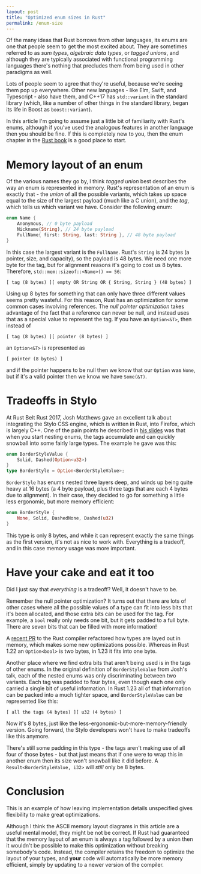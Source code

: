 ```yaml
---
layout: post
title: "Optimized enum sizes in Rust"
permalink: /enum-size
---
```


Of the many ideas that Rust borrows from other languages, its enums are one that people seem to get the most excited about.
They are sometimes referred to as _sum types_, _algebraic data types_, or _tagged unions_,
and although they are typically associated with functional programming languages
there's nothing that precludes them from being used in other paradigms as well.

Lots of people seem to agree that they're useful, because we're seeing them pop up everywhere.
Other new languages - like Elm, Swift, and Typescript - also have them,
and C++17 has `std::variant` in the standard library (which, like a number of other things in the standard library, began its life in Boost as `boost::variant`).

In this article I'm going to assume just a little bit of familiarity with Rust's enums,
although if you've used the analogous features in another language then you should be fine.
If this is completely new to you, then the enum chapter in the [Rust book][rust book enums] is a good place to start.

# Memory layout of an enum

Of the various names they go by, I think _tagged union_ best describes the way an enum is represented in memory.
Rust's representation of an enum is exactly that - the _union_ of all the possible variants, which takes up space equal to the size of the largest payload (much like a C union), and the _tag_, which tells us which variant we have.
Consider the following enum:

```rust
enum Name {
    Anonymous, // 0 byte payload
    Nickname(String), // 24 byte payload
    FullName{ first: String, last: String }, // 48 byte payload
}
```

In this case the largest variant is the `FullName`.
Rust's `String` is 24 bytes (a pointer, size, and capacity), so the payload is 48 bytes.
We need one more byte for the tag, but for alignment reasons it's going to cost us 8 bytes.
Therefore, `std::mem::sizeof::<Name>() == 56`:

```
[ tag (8 bytes) ][ empty OR String OR { String, String } (48 bytes) ]
```

Using up 8 bytes for something that can only have three different values seems pretty wasteful.
For this reason, Rust has an optimization for some common cases involving references.
The _null pointer optimization_ takes advantage of the fact that a reference can never be null,
and instead uses that as a special value to represent the tag.
If you have an `Option<&T>`, then instead of

```
[ tag (8 bytes) ][ pointer (8 bytes) ]
```

an `Option<&T>` is represented as

```
[ pointer (8 bytes) ]
```

and if the pointer happens to be null then we know that our `Option` was `None`, but if it's a valid pointer then we know we have `Some(&T)`.


# Tradeoffs in Stylo

At Rust Belt Rust 2017, Josh Matthews gave an excellent talk about integrating the Stylo CSS engine, which is written in Rust, into Firefox, which is largely C++.
One of the pain points he described in [his slides][rbr-slides] was that when you start nesting enums,
the tags accumulate and can quickly snowball into some fairly large types.
The example he gave was this:

```rust
enum BorderStyleValue {
    Solid, Dashed(Option<u32>)
}
type BorderStyle = Option<BorderStyleValue>;
```

`BorderStyle` has enums nested three layers deep, and winds up being quite heavy at 16 bytes (a 4 byte payload, plus three tags that are each 4 bytes due to alignment).
In their case, they decided to go for something a little less ergonomic, but more memory efficient:

```rust
enum BorderStyle {
    None, Solid, DashedNone, Dashed(u32)
}
```

This type is only 8 bytes, and while it can represent exactly the same things as the first version, it's not as nice to work with.
Everything is a tradeoff, and in this case memory usage was more important.

# Have your cake and eat it too

Did I just say that _everything_ is a tradeoff?
Well, it doesn't have to be.

Remember the null pointer optimization?
It turns out that there are lots of other cases where all the possible values of a type can fit into less bits that it's been allocated, and those extra bits can be used for the tag.
For example, a `bool` really only needs one bit, but it gets padded to a full byte.
There are seven bits that can be filled with more information!

A [recent PR][Memory layout PR] to the Rust compiler refactored how types are layed out in memory,
which makes some new optimizations possible.
Whereas in Rust 1.22 an `Option<bool>` is two bytes, in 1.23 it fits into one byte.

Another place where we find extra bits that aren't being used is in the tags of other enums.
In the original definition of `BorderStyleValue` from Josh's talk, each of the nested enums was only discriminating between two variants.
Each tag was padded to four bytes, even though each one only carried a single bit of useful information.
In Rust 1.23 all of that information can be packed into a much tighter space, and `BorderStyleValue` can be represented like this:

```
[ all the tags (4 bytes) ][ u32 (4 bytes) ]
```

Now it's 8 bytes, just like the less-ergonomic-but-more-memory-friendly version.
Going forward, the Stylo developers won't have to make tradeoffs like this anymore.

There's still some padding in this type - the tags aren't making use of all four of those bytes - but that just means that if one were to wrap this in another enum then its size won't snowball like it did before. A `Result<BorderStyleValue, i32>` will _still_ only be 8 bytes.

# Conclusion

This is an example of how leaving implementation details unspecified gives flexibility to make great optimizations.

Although I think the ASCII memory layout diagrams in this article are a useful mental model,
they might be not be correct.
If Rust had guaranteed that the memory layout of an enum is always a tag followed by a union
then it wouldn't be possible to make this optimization without breaking somebody's code.
Instead, the compiler retains the freedom to optimize the layout of your types,
and **your** code will automatically be more memory efficient, simply by updating to a newer version of the compiler.

[Memory layout PR]: https://github.com/rust-lang/rust/pull/45225
[rbr-slides]: https://www.joshmatthews.net/rbr17/
[rust book enums]: https://doc.rust-lang.org/book/second-edition/ch06-00-enums.html
